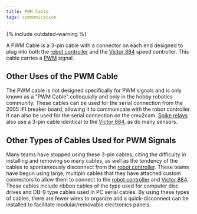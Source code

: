 ```yaml
---
title: PWM Cable
tags: communication
---
```


{% include outdated-warning %}

A PWM Cable is a 3-pin cable with a connector on each end designed to plug into
both the [robot controller](robot-controller) and the [Victor 884](victor-884)
speed controller. This cable carries a [PWM](pwm) signal.


## Other Uses of the PWM Cable

The PWM cable is not designed specifically for PWM signals and is only known
as a "PWM Cable" colloquially and only in the hobby robotics community. These
cables can be used for the serial connection from the 2005 IFI breaker board,
allowing it to communicate with the robot controller. It can also be used for
the serial connection on the cmu2cam. [Spike relays](spike-relay) also use a
3-pin cable identical to the [Victor 884](victor-884), as do many sensors.


## Other Types of Cables Used for PWM Signals

Many teams have stopped using these 3-pin cables, citing the difficulty in
installing and removing so many cables, as well as the tendency of the cables to
spontaneously disconnect from the [robot controller](robot-controller). These
teams have begun using large, multipin cables that they have attached custom
connectors to allow them to connect to the [robot controller](robot-controller)
and [Victor 884](victor-884). These cables include ribbon cables
of the type used for computer disc drives and DB-9 type cables used in PC serial
cables. By using these types of cables, there are fewer wires to organize and a
quick-disconnect can be installed to facilitate modular/removable electronics
panels.

